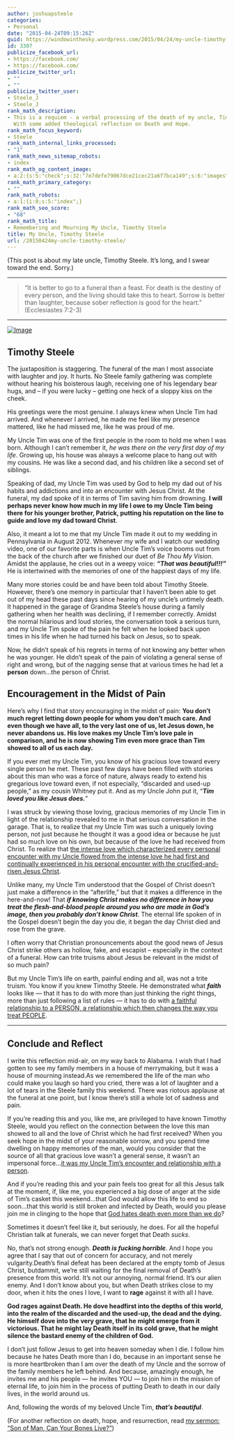 ```yaml
---
author: joshuapsteele
categories:
- Personal
date: "2015-04-24T09:15:26Z"
guid: https://windowinthesky.wordpress.com/2015/04/24/my-uncle-timothy-steele/
id: 3307
publicize_facebook_url:
- https://facebook.com/
- https://facebook.com/
publicize_twitter_url:
- ""
- ""
publicize_twitter_user:
- Steele_J
- Steele_J
rank_math_description:
- This is a requiem - a verbal processing of the death of my uncle, Timothy Steele.
  With some added theological reflection on Death and Hope.
rank_math_focus_keyword:
- Steele
rank_math_internal_links_processed:
- "1"
rank_math_news_sitemap_robots:
- index
rank_math_og_content_image:
- a:2:{s:5:"check";s:32:"7e7defe79067dce21cec21a6f7bca149";s:6:"images";a:1:{i:0;i:3449;}}
rank_math_primary_category:
- ""
rank_math_robots:
- a:1:{i:0;s:5:"index";}
rank_math_seo_score:
- "68"
rank_math_title:
- Remembering and Mourning My Uncle, Timothy Steele
title: My Uncle, Timothy Steele
url: /20150424my-uncle-timothy-steele/
---
```


(This post is about my late uncle, Timothy Steele. It’s long, and I swear toward the end. Sorry.)

---

> “It is better to go to a funeral than a feast. For death is the destiny of every person, and the living should take this to heart. Sorrow is better than laughter, because sober reflection is good for the heart.” (Ecclesiastes 7:2-3)

---

[![Image](https://joshuapsteele.com/wp-content/uploads/2015/10/image.png)](https://joshuapsteele.com/wp-content/uploads/2015/10/image.png)

## Timothy Steele

The juxtaposition is staggering. The funeral of the man I most associate with laughter and joy. It hurts. No Steele family gathering was complete without hearing his boisterous laugh, receiving one of his legendary bear hugs, and – if you were lucky – getting one heck of a sloppy kiss on the cheek.

His greetings were the most genuine. I always knew when Uncle Tim had arrived. And whenever I arrived, he made me feel like my presence mattered, like he had missed me, like he was proud of me.

My Uncle Tim was one of the first people in the room to hold me when I was born. Although I can’t remember it, *he was there on the very first day of my life*. Growing up, his house was always a welcome place to hang out with my cousins. He was like a second dad, and his children like a second set of siblings.

Speaking of dad, my Uncle Tim was used by God to help my dad out of his habits and addictions and into an encounter with Jesus Christ. At the funeral, my dad spoke of it in terms of Tim saving him from drowning. **I will perhaps never know how much in my life I owe to my Uncle Tim being there for his younger brother, Patrick, putting his reputation on the line to guide and love my dad toward Christ**.

Also, it meant a lot to me that my Uncle Tim made it out to my wedding in Pennsylvania in August 2012. Whenever my wife and I watch our wedding video, one of our favorite parts is when Uncle Tim’s voice booms out from the back of the church after we finished our duet of *Be Thou My Vision*. Amidst the applause, he cries out in a weepy voice: ***“That was beautiful!!!”*** He is intertwined with the memories of one of the happiest days of my life.

Many more stories could be and have been told about Timothy Steele. However, there’s one memory in particular that I haven’t been able to get out of my head these past days since hearing of my uncle’s untimely death. It happened in the garage of Grandma Steele’s house during a family gathering when her health was declining, if I remember correctly. Amidst the normal hilarious and loud stories, the conversation took a serious turn, and my Uncle Tim spoke of the pain he felt when he looked back upon times in his life when he had turned his back on Jesus, so to speak.

Now, he didn’t speak of his regrets in terms of not knowing any better when he was younger. He didn’t speak of the pain of violating a general sense of right and wrong, but of the nagging sense that at various times he had let a **person** down…the person of Christ.

## Encouragement in the Midst of Pain

Here’s why I find that story encouraging in the midst of pain: **You don’t much regret letting down people for whom you don’t much care. And even though we have all, to the very last one of us, let Jesus down, he never abandons us. His love makes my Uncle Tim’s love pale in comparison, and he is now showing Tim even more grace than Tim showed to all of us each day.**

If you ever met my Uncle Tim, you know of his gracious love toward every single person he met. These past few days have been filled with stories about this man who was a force of nature, always ready to extend his gregarious love toward even, if not especially, “discarded and used-up people,” as my cousin Whitney put it. And as my Uncle John put it, “***Tim loved you like Jesus does.***”

I was struck by viewing those loving, gracious memories of my Uncle Tim in light of the relationship revealed to me in that serious conversation in the garage. That is, to realize that my Uncle Tim was such a uniquely loving person, not just because he thought it was a good idea or because he just had so much love on his own, but because of the love he had received from Christ. To realize that <u>the intense love which characterized every personal encounter with my Uncle flowed from the intense love he had first and continually experienced in his personal encounter with the crucified-and-risen Jesus Christ</u>.

Unlike many, my Uncle Tim understood that the Gospel of Christ doesn’t just make a difference in the “afterlife,” but that it makes a difference in the here-and-now! That ***if knowing Christ makes no difference in how you treat the flesh-and-blood people around you who are made in God’s image, then you probably don’t know Christ***. The eternal life spoken of in the Gospel doesn’t begin the day you die, it began the day Christ died and rose from the grave.

I often worry that Christian pronouncements about the good news of Jesus Christ strike others as hollow, fake, and escapist – especially in the context of a funeral. How can trite truisms about Jesus be relevant in the midst of so much pain?

But my Uncle Tim’s life on earth, painful ending and all, was not a trite truism. You know if you knew Timothy Steele. He demonstrated what ***faith*** looks like — that it has to do with more than just thinking the right things, more than just following a list of rules — it has to do with <u>a faithful relationship to a PERSON, a relationship which then changes the way you treat PEOPLE</u>.

---

## Conclude and Reflect

I write this reflection mid-air, on my way back to Alabama. I wish that I had gotten to see my family members in a house of merrymaking, but it was a house of mourning instead.As we remembered the life of the man who could make you laugh so hard you cried, there was a lot of laughter and a lot of tears in the Steele family this weekend. There was riotous applause at the funeral at one point, but I know there’s still a whole lot of sadness and pain.

If you’re reading this and you, like me, are privileged to have known Timothy Steele, would you reflect on the connection between the love this man showed to all and the love of Christ which he had first received? When you seek hope in the midst of your reasonable sorrow, and you spend time dwelling on happy memories of the man, would you consider that the source of all that gracious love wasn’t a general sense, it wasn’t an impersonal force…<u>it was my Uncle Tim’s encounter and relationship with a person</u>.

And if you’re reading this and your pain feels too great for all this Jesus talk at the moment, if, like me, you experienced a big dose of anger at the side of Tim’s casket this weekend…that God would allow this life to end so soon…that this world is still broken and infected by Death, would you please join me in clinging to the hope that <u>God hates death even more than we do</u>?

Sometimes it doesn’t feel like it, but seriously, he does. For all the hopeful Christian talk at funerals, we can never forget that Death *sucks*.

No, that’s not strong enough. ***Death is fucking horrible***. And I hope you agree that I say that out of concern for accuracy, and not merely vulgarity.Death’s final defeat has been declared at the empty tomb of Jesus Christ, butdammit, we’re still waiting for the final removal of Death’s presence from this world. It’s not our annoying, normal friend. It’s our alien enemy. And I don’t know about you, but when Death strikes close to my door, when it hits the ones I love, I want to **rage** against it with all I have.

**God rages against Death. He dove headfirst into the depths of this world, into the realm of the discarded and the used-up, the dead and the dying. He himself dove into the very grave, that he might emerge from it victorious. That he might lay Death itself in its cold grave, that he might silence the bastard enemy of the children of God.**

I don’t just follow Jesus to get into heaven someday when I die. I follow him because he hates Death more than I do, because in an important sense he is more heartbroken than I am over the death of my Uncle and the sorrow of the family members he left behind. And because, amazingly enough, he invites me and his people — he invites YOU — to join him in the mission of eternal life, to join him in the process of putting Death to death in our daily lives, in the world around us.

And, following the words of my beloved Uncle Tim, ***that’s beautiful***.

(For another reflection on death, hope, and resurrection, read [my sermon: “Son of Man, Can Your Bones Live?”](https://joshuapsteele.com/2016/03/29/son-of-man-can-your-bones-live/))